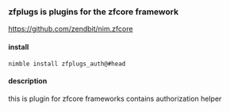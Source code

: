 ### zfplugs is plugins for the zfcore framework
https://github.com/zendbit/nim.zfcore

#### install
```
nimble install zfplugs_auth@#head
```

#### description
this is plugin for zfcore frameworks contains authorization helper
